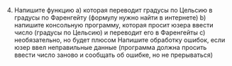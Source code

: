 4) Напишите функцию
a) которая переводит градусы по Цельсию в градусы по Фаренгейту (формулу нужно
найти в интернете)
b) напишите консольную программу, которая просит юзера ввести число (градусы по
Цельсию) и переводит его в Фаренгейты
с) необязательно, но будет плюсом Напишите обработку ошибок, если юзер ввел
неправильные данные (программа должна просить ввести число заново и сообщать об
ошибке, но не прерываться)